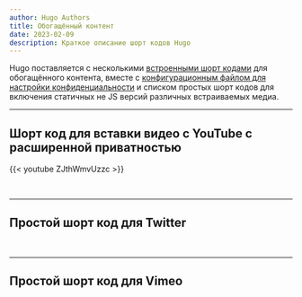 ```yaml
---
author: Hugo Authors
title: Обогащённый контент
date: 2023-02-09
description: Краткое описание шорт кодов Hugo
---
```


Hugo поставляется с несколькими [встроенными шорт кодами](https://gohugo.io/content-management/shortcodes/#use-hugos-built-in-shortcodes) для обогащённого контента, вместе с [конфигурационным файлом для настройки конфиденциальности](https://gohugo.io/about/hugo-and-gdpr/) и списком простых шорт кодов для включения статичных не JS версий различных встраиваемых медиа.
<!--more-->
---

## Шорт код для вставки видео с YouTube с расширенной приватностью

{{< youtube ZJthWmvUzzc >}}

<br>

---

## Простой шорт код для Twitter



<br>

---

## Простой шорт код для Vimeo 


